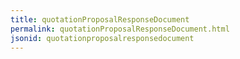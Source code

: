 ```yaml
---
title: quotationProposalResponseDocument
permalink: quotationProposalResponseDocument.html
jsonid: quotationproposalresponsedocument
---
```


